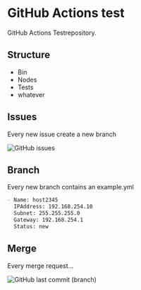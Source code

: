 # GitHub Actions test

GitHub Actions Testrepository.

## Structure

- Bin
- Nodes
- Tests
- whatever

## Issues

Every new issue create a new branch

![GitHub issues](https://img.shields.io/github/issues-raw/tinuwalther/actionstest)

## Branch

Every new branch contains an example.yml

````markdown
- Name: host2345
  IPAddress: 192.168.254.10
  Subnet: 255.255.255.0
  Gateway: 192.168.254.1
  Status: new
 ````

## Merge

Every merge request... 

![GitHub last commit (branch)](https://img.shields.io/github/last-commit/tinuwalther/actionstest/main)
